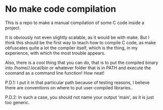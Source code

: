 # No make code compilation


This is a repo to make a manual compilation of some C code inside
a project.

It is obviously not even slightly scalable, as it would be
with make. But I think this should be the first way to teach how
to compile C code, as make obfuscates quite a lot the compiler
itself, which is the thing, in my experience, with which  the most
trouble appears.


Also, there is a cool thing that you can do, that is to put the compiled
binary into /home/<USER>/.local/bin or whatever folder that is in PATH
and execute the coomand as a command line function! How neat!

P.D.1: I put it in that particular path because of testing reasons, I 
believe there are conventions on where to put user-compiled libraries..

P.D.2: In such a case, you should not name your output 'main', as it
is just too generic.

